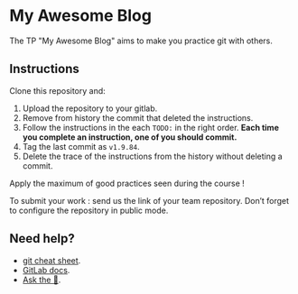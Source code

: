 # My Awesome Blog

The TP "My Awesome Blog" aims to make you practice git with others.

## Instructions

Clone this repository and:

1) Upload the repository to your gitlab.
2) Remove from history the commit that deleted the instructions.
3) Follow the instructions in the each `TODO:` in the right order. **Each time you complete an instruction, one of you should commit.**
4) Tag the last commit as `v1.9.84`.
5) Delete the trace of the instructions from the history without deleting a commit.

Apply the maximum of good practices seen during the course !

To submit your work : send us the link of your team repository.
Don’t forget to configure the repository in public mode.

## Need help?

- [git cheat sheet](https://education.github.com/git-cheat-sheet-education.pdf).
- [GitLab docs](https://docs.gitlab.com/).
- [Ask the 🦆](https://lmddgtfy.net/?q=How%20to%20do%20that%20with%20git%20%3F).